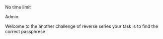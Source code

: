 No time limit

Admin

Welcome to the another challenge of reverse series your task is to find the correct passphrese
